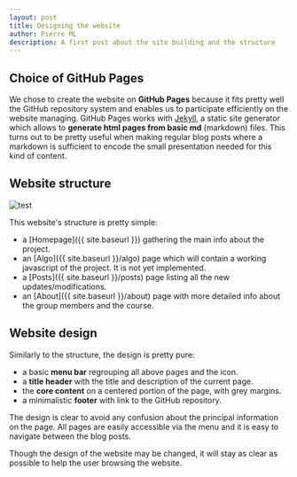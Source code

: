 ```yaml
---
layout: post
title: Designing the website
author: Pierre ML
description: A first post about the site building and the structure
---
```


## Choice of GitHub Pages

We chose to create the website on **GitHub Pages** because it fits pretty well the GitHub repository system and enables us to participate efficiently on the website managing. GitHub Pages works with [Jekyll](https://jekyllrb.com/), a static site generator which allows to **generate html pages from basic md** (markdown) files. This turns out to be pretty useful when making regular blog posts where a markdown is sufficient to encode the small presentation needed for this kind of content.

## Website structure 

<img class="post_image" src="{{ site.baseurl }}/assets/website_structure.png" alt="test">

This website's structure is pretty simple:
* a [Homepage]({{ site.baseurl }}) gathering the main info about the project.
* an [Algo]({{ site.baseurl }}/algo) page which will contain a working javascript of the project. It is not yet implemented.
* a [Posts]({{ site.baseurl }}/posts) page listing all the new updates/modifications.
* an [About]({{ site.baseurl }}/about) page with more detailed info about the group members and the course.

## Website design

Similarly to the structure, the design is pretty pure:
* a basic **menu bar** regrouping all above pages and the icon.
* a **title header** with the title and description of the current page.
* the **core content** on a centered portion of the page, with grey margins.
* a minimalistic **footer** with link to the GitHub repository.

The design is clear to avoid any confusion about the principal information on the page. All pages are easily accessible via the menu and it is easy to navigate between the blog posts.

Though the design of the website may be changed, it will stay as clear as possible to help the user browsing the website.